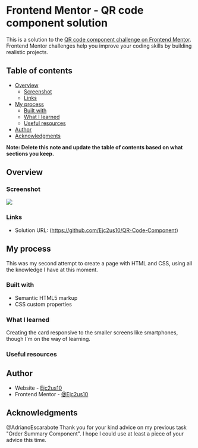 # Frontend Mentor - QR code component solution

This is a solution to the [QR code component challenge on Frontend Mentor](https://www.frontendmentor.io/challenges/qr-code-component-iux_sIO_H). Frontend Mentor challenges help you improve your coding skills by building realistic projects. 

## Table of contents

- [Overview](#overview)
  - [Screenshot](#screenshot)
  - [Links](#links)
- [My process](#my-process)
  - [Built with](#built-with)
  - [What I learned](#what-i-learned)
  - [Useful resources](#useful-resources)
- [Author](#author)
- [Acknowledgments](#acknowledgments)

**Note: Delete this note and update the table of contents based on what sections you keep.**

## Overview

### Screenshot

![](./screenshot.jpg)


### Links

- Solution URL: (https://github.com/Ejc2us10/QR-Code-Component)


## My process

This was my second attempt to create a page with HTML and CSS, using all the knowledge I have at this moment.

### Built with

- Semantic HTML5 markup
- CSS custom properties


### What I learned

Creating the card responsive to the smaller screens like smartphones, though I'm on the way of learning.

### Useful resources


## Author

- Website - [Ejc2us10](https://github.com/Ejc2us10)
- Frontend Mentor - [@Ejc2us10](https://www.frontendmentor.io/profile/Ejc2us10)


## Acknowledgments

@AdrianoEscarabote
Thank you for your kind advice on my previous task "Order Summary Component". I hope I could use at least a piece of your advice this time.